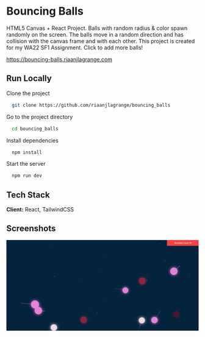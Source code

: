 # Bouncing Balls

HTML5 Canvas + React Project. Balls with random radius & color spawn randomly on the screen. The balls move in a random direction and has collision with the canvas frame and with each other. This project is created for my WA22 SF1 Assignment. Click to add more balls!

https://bouncing-balls.riaanjlagrange.com

## Run Locally

Clone the project

```bash
  git clone https://github.com/riaanjlagrange/bouncing_balls
```

Go to the project directory

```bash
  cd bouncing_balls
```

Install dependencies

```bash
  npm install
```

Start the server

```bash
  npm run dev
```

## Tech Stack

**Client:** React, TailwindCSS

## Screenshots

![App Screenshot](./md/md-screenshot-1.jpg)
